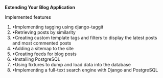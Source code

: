 **Extending Your Blog Application**


Implemented features
1. •Implementing tagging using django-taggit
2. •Retrieving posts by similarity
3. •Creating custom template tags and filters to display the latest posts and most commented posts
4. •Adding a sitemap to the site
5. •Creating feeds for blog posts
6. •Installing PostgreSQL
7. •Using fixtures to dump and load data into the database
8. •Implementing a full-text search engine with Django and PostgreSQL
